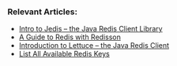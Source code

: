 ### Relevant Articles:
- [Intro to Jedis – the Java Redis Client Library](http://www.baeldung.com/jedis-java-redis-client-library)
- [A Guide to Redis with Redisson](http://www.baeldung.com/redis-redisson)
- [Introduction to Lettuce – the Java Redis Client](https://www.baeldung.com/java-redis-lettuce)
- [List All Available Redis Keys](https://www.baeldung.com/redis-list-available-keys)
